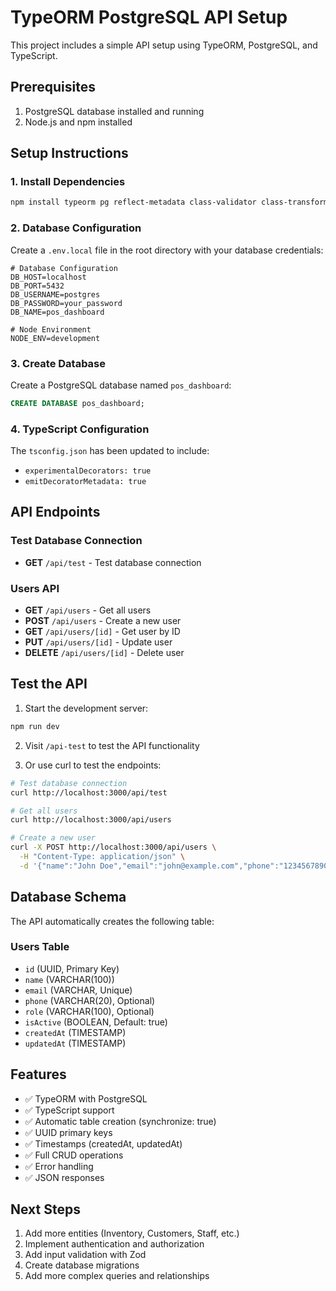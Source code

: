 # TypeORM PostgreSQL API Setup

This project includes a simple API setup using TypeORM, PostgreSQL, and TypeScript.

## Prerequisites

1. PostgreSQL database installed and running
2. Node.js and npm installed

## Setup Instructions

### 1. Install Dependencies

```bash
npm install typeorm pg reflect-metadata class-validator class-transformer bcryptjs @types/bcryptjs
```

### 2. Database Configuration

Create a `.env.local` file in the root directory with your database credentials:

```env
# Database Configuration
DB_HOST=localhost
DB_PORT=5432
DB_USERNAME=postgres
DB_PASSWORD=your_password
DB_NAME=pos_dashboard

# Node Environment
NODE_ENV=development
```

### 3. Create Database

Create a PostgreSQL database named `pos_dashboard`:

```sql
CREATE DATABASE pos_dashboard;
```

### 4. TypeScript Configuration

The `tsconfig.json` has been updated to include:
- `experimentalDecorators: true`
- `emitDecoratorMetadata: true`

## API Endpoints

### Test Database Connection
- **GET** `/api/test` - Test database connection

### Users API
- **GET** `/api/users` - Get all users
- **POST** `/api/users` - Create a new user
- **GET** `/api/users/[id]` - Get user by ID
- **PUT** `/api/users/[id]` - Update user
- **DELETE** `/api/users/[id]` - Delete user

## Test the API

1. Start the development server:
```bash
npm run dev
```

2. Visit `/api-test` to test the API functionality

3. Or use curl to test the endpoints:

```bash
# Test database connection
curl http://localhost:3000/api/test

# Get all users
curl http://localhost:3000/api/users

# Create a new user
curl -X POST http://localhost:3000/api/users \
  -H "Content-Type: application/json" \
  -d '{"name":"John Doe","email":"john@example.com","phone":"1234567890","role":"user"}'
```

## Database Schema

The API automatically creates the following table:

### Users Table
- `id` (UUID, Primary Key)
- `name` (VARCHAR(100))
- `email` (VARCHAR, Unique)
- `phone` (VARCHAR(20), Optional)
- `role` (VARCHAR(100), Optional)
- `isActive` (BOOLEAN, Default: true)
- `createdAt` (TIMESTAMP)
- `updatedAt` (TIMESTAMP)

## Features

- ✅ TypeORM with PostgreSQL
- ✅ TypeScript support
- ✅ Automatic table creation (synchronize: true)
- ✅ UUID primary keys
- ✅ Timestamps (createdAt, updatedAt)
- ✅ Full CRUD operations
- ✅ Error handling
- ✅ JSON responses

## Next Steps

1. Add more entities (Inventory, Customers, Staff, etc.)
2. Implement authentication and authorization
3. Add input validation with Zod
4. Create database migrations
5. Add more complex queries and relationships 
